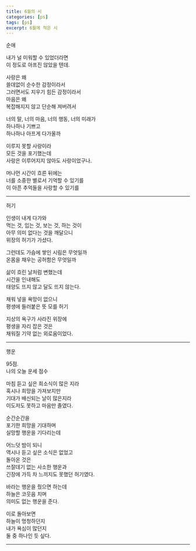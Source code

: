 ```yaml
---
title: 6월의 시
categories: [ps]
tags: [ps]
excerpt: 6월에 적은 시
---
```


순애  

내가 널 미워할 수 있었더라면    
이 정도로 아프진 않았을 텐데.    

사랑은 왜    
쓸데없이 순수한 감정이라서    
그러면서도 지우기 힘든 감정이라서    
마음은 왜   
복잡해지지 않고 단순해 져버려서    

너의 말, 너의 마음, 너의 행동, 너의 미래가   
하나하나 기쁘고   
하나하나 아프게 다가올까   

이루지 못할 사랑이라  
모든 것을 포기했는데   
사랑은 이루어지지 않아도 사랑이었구나.     

머나먼 시간이 흐른 뒤에는   
너를 소중한 별로서 기억할 수 있기를   
이 아픈 추억들을 사랑할 수 있기를  



***

허기

인생이 내게 다가와   
먹는 것, 입는 것, 보는 것, 하는 것이   
아무 의미 없다는 것을 깨달으니  
위장의 허기가 가셨다.   

그런데도 가슴에 쌓인 시림은 무엇일까  
온몸을 채우는 공허함은 무엇일까  

삶이 흐린 날처럼 변했는데   
시간을 인내해도   
태양도 뜨지 않고 달도 뜨지 않는다.  

채워 넣을 욕망이 없으니  
평생에 들러붙은 뜻 모를 허기  

지상의 욕구가 사라진 위장에   
평생을 자리 잡은 것은  
채워질 기약 없는 외로움이었다.   

***

행운

95점.  
나의 오늘 운세 점수  

마침 듣고 싶은 희소식이 많은 지라  
혹시나 희망을 가져보지만  
기대가 배신되는 날이 많은지라  
이도저도 못하고 마음만 졸였다.  

순간순간을   
포기한 희망을 기대하며   
실망할 행운을 기다리는데  

어느덧 밤이 되니  
역시나 듣고 싶은 소식은 없었고  
돌아온 것은   
쓰잘데기 없는 사소한 행운과  
긴장에 가득 차 느끼지도 못했던 허기였다.   

바라는 행운을 줬으면 하는데  
하늘은 코웃음 치며  
의미도 없는 행운을 준다.  

이로 돌아보면   
하늘이 멍청하던지  
내가 욕심이 많던지  
둘 중 하나인 듯 싶다.   

***

